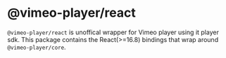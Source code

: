 # @vimeo-player/react

`@vimeo-player/react` is unoffical wrapper for Vimeo player using it player sdk. This package contains the React(>=16.8) bindings that wrap around `@vimeo-player/core`.
